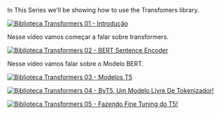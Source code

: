 In This Series we'll be showing how to use the Transfomers library.




[![Biblioteca Transformers 01 - Introdução](https://img.youtube.com/vi/pvdN2axzBTU/0.jpg)](https://www.youtube.com/watch?v=pvdN2axzBTU)

Nesse vídeo vamos começar a falar sobre transformers.


[![Biblioteca Transformers 02 - BERT Sentence Encoder](https://img.youtube.com/vi/tUOLP2ZaqD8/0.jpg)](https://www.youtube.com/watch?v=tUOLP2ZaqD8)

Nesse vídeo vamos falar sobre o Modelo BERT.


[![Biblioteca Transformers 03 - Modelos T5](https://img.youtube.com/vi/TykLjuIjX7g/0.jpg)](https://www.youtube.com/watch?v=TykLjuIjX7g)


[![Biblioteca Transformers 04 - ByT5, Um Modelo Livre De Tokenizador!](https://img.youtube.com/vi/ccVdtYNXHRE/0.jpg)](https://www.youtube.com/watch?v=ccVdtYNXHRE)


[![Biblioteca Transformers 05 - Fazendo Fine Tuning do T5!](https://img.youtube.com/vi/0apwNuvqZiU/0.jpg)](https://www.youtube.com/watch?v=0apwNuvqZiU)